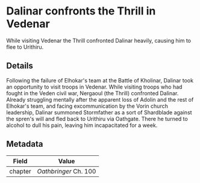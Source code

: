 # Dalinar confronts the Thrill in Vedenar
While visiting Vedenar the Thrill confronted Dalinar heavily, causing him to flee to Urithiru.

## Details
Following the failure of Elhokar's team at the Battle of Kholinar, Dalinar took an opportunity to visit troops in Vedenar. While visiting troops who had fought in the Veden civil war, Nergaoul (the Thrill) confronted Dalinar. Already struggling mentally after the apparent loss of Adolin and the rest of Elhokar's team, and facing excommunication by the Vorin church leadership, Dalinar summoned Stormfather as a sort of Shardblade against the spren's will and fled back to Urithiru via Oathgate. There he turned to alcohol to dull his pain, leaving him incapacitated for a week.

## Metadata
| Field | Value |
| ----- | ----- |
| chapter | *Oathbringer* Ch. 100 |
